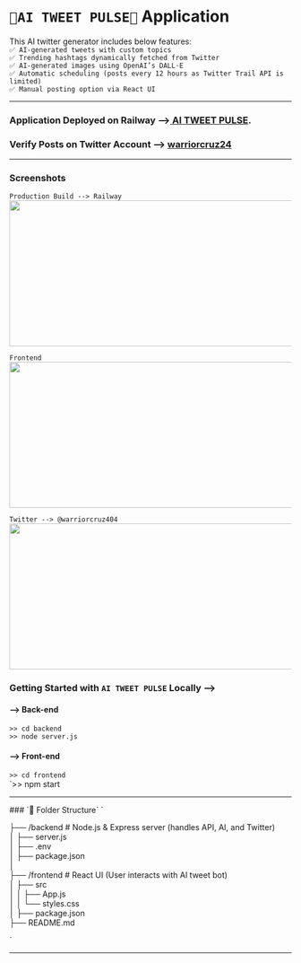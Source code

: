 # `🚀AI TWEET PULSE🚀` Application 
This AI twitter generator includes below features:
<br>`✅ AI-generated tweets with custom topics `
<br>`✅ Trending hashtags dynamically fetched from Twitter`
<br>`✅ AI-generated images using OpenAI’s DALL·E`
<br>`✅ Automatic scheduling (posts every 12 hours as Twitter Trail API is limited)`
<br>`✅ Manual posting option via React UI`

<hr>

### Application Deployed on Railway -->[<strong> AI TWEET PULSE</strong>](https://ai-tweet-pulse-frontend.up.railway.app/).

### Verify Posts on Twitter Account --> [<strong>warriorcruz24</strong>](https://x.com/warriorcruz24)

<hr>

### Screenshots
`Production Build --> Railway`
<img src="Images/1.jpg" width="600" height="260"/><br>

`Frontend`
<img src="Images/2.jpg" width="600" height="260"/><br>

`Twitter --> @warriorcruz404`
<img src="Images/3.jpg" width="600" height="260"/><br>


### Getting Started with `AI TWEET PULSE` Locally -->
#### --> Back-end
`>> cd backend` <br>
`>> node server.js`

####  --> Front-end
`>> cd frontend` <br>
`>> npm start


<hr>
### `🚀 Folder Structure`  
`  

 ├── /backend   # Node.js & Express server (handles API, AI, and Twitter) <br>
 │   ├── server.js <br>
 │   ├── .env <br>
 │   ├── package.json <br>
 │  
 ├── /frontend  # React UI (User interacts with AI tweet bot) <br>
 │   ├── src <br>
 │   │   ├── App.js <br>
 │   │   └── styles.css <br>
 │   ├── package.json <br>
 ├── README.md <br>

`
<hr>
